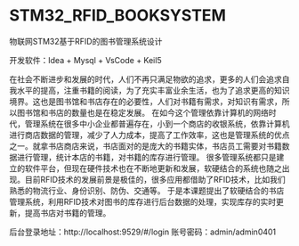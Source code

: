 # STM32_RFID_BOOKSYSTEM
物联网STM32基于RFID的图书管理系统设计

开发软件：Idea + Mysql + VsCode + Keil5

  在社会不断进步和发展的时代，人们不再只满足物欲的追求，更多的人们会追求自我水平的提高，注重书籍的阅读，为了充实丰富业余生活，也为了追求更高的知识境界。这也是图书馆和书店存在的必要性，人们对书籍有需求，对知识有需求，所以图书馆和书店的数量也是在稳定发展。
  在如今这个管理依靠计算机的网络时代，管理系统在很多中小企业都普遍存在，小到一个商店的收银系统，依靠计算机进行商店数据的管理，减少了人力成本，提高了工作效率，这也是管理系统的优点之一。就拿书店商店来说，书店面对的是庞大的书籍实体，书店员工需要对书籍数据进行管理，统计本店的书籍，对书籍的库存进行管理。
  很多管理系统都只是建立的软件平台，但现在硬件技术也在不断地更新和发展，软硬结合的系统也随之出现。目前RFID技术的发展前景是极佳的，很多应用都借助了RFID技术，比如我们熟悉的物流行业、身份识别、防伪、交通等。
  于是本课题提出了软硬结合的书店管理系统，利用RFID技术对图书的库存进行后台数据的处理，实现库存的实时更新，提高书店对书籍的管理。

后台登录地址：http://localhost:9529/#/login
账号密码：admin/admin0401
